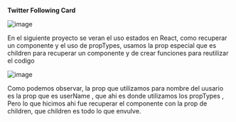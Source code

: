 **Twitter Following Card**

![image](https://github.com/user-attachments/assets/d04d9cdd-3208-4411-a906-ef6df8a4d84b)


En el siguiente proyecto se veran el uso estados en React, como recuperar un componente y el uso de propTypes,
usamos la prop especial que es children para recuperar un componente y de crear funciones para reutilizar el codigo

![image](https://github.com/user-attachments/assets/d06063e3-9b98-460e-a429-43caffb4a93f)


Como podemos observar, la prop que utilizamos para nombre del uusario es la prop que es userName , que ahi es donde utilizamos los propTypes , Pero lo que hicimos ahi fue recuperar el componente con la prop de children, que children es todo lo que envulve.
